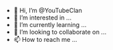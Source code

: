 - 👋 Hi, I’m @YouTubeClan
- 👀 I’m interested in ...
- 🌱 I’m currently learning ...
- 💞️ I’m looking to collaborate on ...
- 📫 How to reach me ...

<!---
YouTubeClan/YouTubeClan is a ✨ special ✨ repository because its `README.md` (this file) appears on your GitHub profile.
You can click the Preview link to take a look at your changes.
--->
